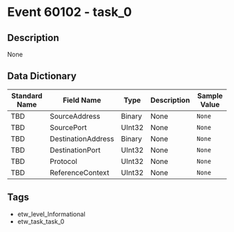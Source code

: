 # Event 60102 - task_0

## Description
None

## Data Dictionary
|Standard Name|Field Name|Type|Description|Sample Value|
|---|---|---|---|---|
|TBD|SourceAddress|Binary|None|`None`|
|TBD|SourcePort|UInt32|None|`None`|
|TBD|DestinationAddress|Binary|None|`None`|
|TBD|DestinationPort|UInt32|None|`None`|
|TBD|Protocol|UInt32|None|`None`|
|TBD|ReferenceContext|UInt32|None|`None`|

## Tags
* etw_level_Informational
* etw_task_task_0